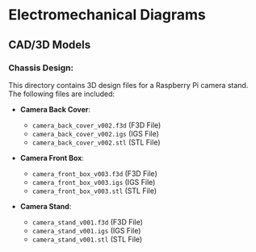 # Electromechanical Diagrams

## CAD/3D Models

### Chassis Design: 
This directory contains 3D design files for a Raspberry Pi camera stand. The following files are included:

- **Camera Back Cover**:
  - `camera_back_cover_v002.f3d` (F3D File)
  - `camera_back_cover_v002.igs` (IGS File)
  - `camera_back_cover_v002.stl` (STL File)

- **Camera Front Box**:
  - `camera_front_box_v003.f3d` (F3D File)
  - `camera_front_box_v003.igs` (IGS File)
  - `camera_front_box_v003.stl` (STL File)

- **Camera Stand**:
  - `camera_stand_v001.f3d` (F3D File)
  - `camera_stand_v001.igs` (IGS File)
  - `camera_stand_v001.stl` (STL File)


